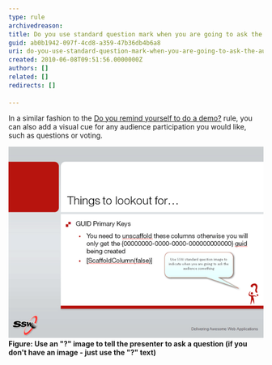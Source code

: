 ```yaml
---
type: rule
archivedreason: 
title: Do you use standard question mark when you are going to ask the audience something?
guid: ab0b1942-097f-4cd8-a359-47b36db4b6a8
uri: do-you-use-standard-question-mark-when-you-are-going-to-ask-the-audience-something
created: 2010-06-08T09:51:56.0000000Z
authors: []
related: []
redirects: []

---
```


In a similar fashion to the [Do you remind yourself to do a demo?](/Pages/DemoSlide.aspx) rule, you can also add a visual cue for any audience participation you would like, such as questions or voting.  
<!--endintro-->
<dl>    <dt><img class="ms-rteCustom-ImageArea" src="SSWQuestionMark.gif" alt=""> </dt>
     <strong>Figure: Use an "?" image to tell the presenter to ask a question (if you don't have an image - just use the "?" text)</strong> </dl>
